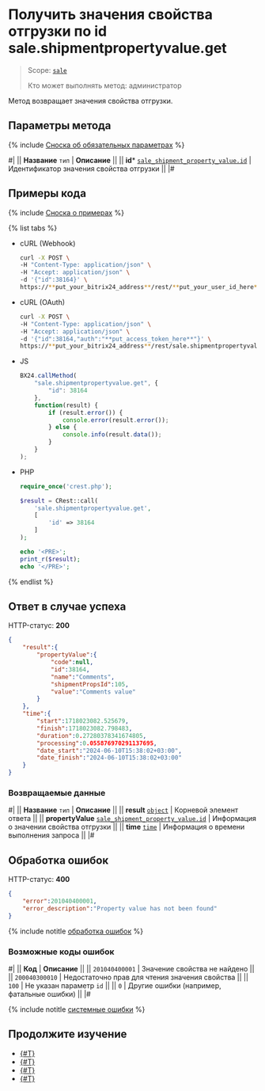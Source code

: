 # Получить значения свойства отгрузки по id sale.shipmentpropertyvalue.get

> Scope: [`sale`](../../scopes/permissions.md)
>
> Кто может выполнять метод: администратор

Метод возвращает значения свойства отгрузки.

## Параметры метода

{% include [Сноска об обязательных параметрах](../../../_includes/required.md) %}

#|
|| **Название**
`тип` | **Описание** ||
|| **id***
[`sale_shipment_property_value.id`](../data-types.md#sale_shipment_property_value) | Идентификатор значения свойства отгрузки ||
|#

## Примеры кода

{% include [Сноска о примерах](../../../_includes/examples.md) %}

{% list tabs %}

- cURL (Webhook)

    ```bash
    curl -X POST \
    -H "Content-Type: application/json" \
    -H "Accept: application/json" \
    -d '{"id":38164}' \
    https://**put_your_bitrix24_address**/rest/**put_your_user_id_here**/**put_your_webhook_here**/sale.shipmentpropertyvalue.get
    ```

- cURL (OAuth)

    ```bash
    curl -X POST \
    -H "Content-Type: application/json" \
    -H "Accept: application/json" \
    -d '{"id":38164,"auth":"**put_access_token_here**"}' \
    https://**put_your_bitrix24_address**/rest/sale.shipmentpropertyvalue.get
    ```

- JS

    ```js
    BX24.callMethod(
        "sale.shipmentpropertyvalue.get", {
            "id": 38164
        },
        function(result) {
            if (result.error()) {
                console.error(result.error());
            } else {
                console.info(result.data());
            }
        }
    );
    ```

- PHP

    ```php
    require_once('crest.php');

    $result = CRest::call(
        'sale.shipmentpropertyvalue.get',
        [
            'id' => 38164
        ]
    );

    echo '<PRE>';
    print_r($result);
    echo '</PRE>';
    ```

{% endlist %}

## Ответ в случае успеха

HTTP-статус: **200**

```json
{
    "result":{
        "propertyValue":{
            "code":null,
            "id":38164,
            "name":"Comments",
            "shipmentPropsId":105,
            "value":"Comments value"
        }
    },
    "time":{
        "start":1718023082.525679,
        "finish":1718023082.798483,
        "duration":0.27280378341674805,
        "processing":0.055876970291137695,
        "date_start":"2024-06-10T15:38:02+03:00",
        "date_finish":"2024-06-10T15:38:02+03:00"
    }
}
```

### Возвращаемые данные

#|
|| **Название**
`тип` | **Описание** ||
|| **result**
[`object`](../../data-types.md) | Корневой элемент ответа ||
|| **propertyValue**
[`sale_shipment_property_value.id`](../data-types.md#sale_shipment_property_value) | Информация о значении свойства отгрузки ||
|| **time**
[`time`](../../data-types.md) | Информация о времени выполнения запроса ||
|#

## Обработка ошибок

HTTP-статус: **400**

```json
{
    "error":201040400001,
    "error_description":"Property value has not been found"
}
```

{% include notitle [обработка ошибок](../../../_includes/error-info.md) %}

### Возможные коды ошибок

#|
|| **Код** | **Описание** ||
|| `201040400001` | Значение свойства не найдено ||
|| `200040300010` | Недостаточно прав для чтения значения свойства ||
|| `100` | Не указан параметр `id` ||
|| `0` | Другие ошибки (например, фатальные ошибки) ||
|#

{% include notitle [системные ошибки](../../../_includes/system-errors.md) %}

## Продолжите изучение

- [{#T}](./sale-shipment-property-value-modify.md)
- [{#T}](./sale-shipment-property-value-list.md)
- [{#T}](./sale-shipment-propertyvalue-delete.md)
- [{#T}](./sale-shipment-property-value-get-fields.md)